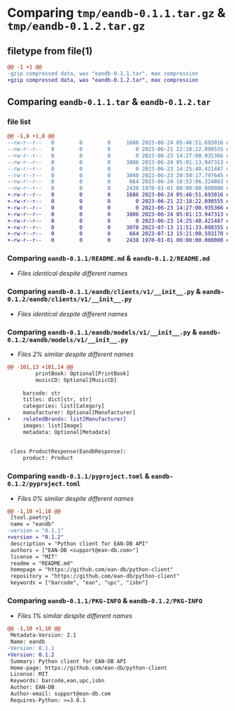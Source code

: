 # Comparing `tmp/eandb-0.1.1.tar.gz` & `tmp/eandb-0.1.2.tar.gz`

## filetype from file(1)

```diff
@@ -1 +1 @@
-gzip compressed data, was "eandb-0.1.1.tar", max compression
+gzip compressed data, was "eandb-0.1.2.tar", max compression
```

## Comparing `eandb-0.1.1.tar` & `eandb-0.1.2.tar`

### file list

```diff
@@ -1,8 +1,8 @@
--rw-r--r--   0        0        0     1686 2023-06-24 05:46:51.693016 eandb-0.1.1/README.md
--rw-r--r--   0        0        0        0 2023-06-21 22:18:22.090555 eandb-0.1.1/eandb/__init__.py
--rw-r--r--   0        0        0        0 2023-06-23 14:27:00.935366 eandb-0.1.1/eandb/clients/__init__.py
--rw-r--r--   0        0        0     3806 2023-06-24 05:01:13.947313 eandb-0.1.1/eandb/clients/v1/__init__.py
--rw-r--r--   0        0        0        0 2023-06-23 14:25:40.421487 eandb-0.1.1/eandb/models/__init__.py
--rw-r--r--   0        0        0     3040 2023-06-23 20:50:17.797645 eandb-0.1.1/eandb/models/v1/__init__.py
--rw-r--r--   0        0        0      664 2023-06-24 18:53:06.324863 eandb-0.1.1/pyproject.toml
--rw-r--r--   0        0        0     2438 1970-01-01 00:00:00.000000 eandb-0.1.1/PKG-INFO
+-rw-r--r--   0        0        0     1686 2023-06-24 05:46:51.693016 eandb-0.1.2/README.md
+-rw-r--r--   0        0        0        0 2023-06-21 22:18:22.090555 eandb-0.1.2/eandb/__init__.py
+-rw-r--r--   0        0        0        0 2023-06-23 14:27:00.935366 eandb-0.1.2/eandb/clients/__init__.py
+-rw-r--r--   0        0        0     3806 2023-06-24 05:01:13.947313 eandb-0.1.2/eandb/clients/v1/__init__.py
+-rw-r--r--   0        0        0        0 2023-06-23 14:25:40.421487 eandb-0.1.2/eandb/models/__init__.py
+-rw-r--r--   0        0        0     3078 2023-07-13 11:51:33.098355 eandb-0.1.2/eandb/models/v1/__init__.py
+-rw-r--r--   0        0        0      664 2023-07-13 15:21:00.593170 eandb-0.1.2/pyproject.toml
+-rw-r--r--   0        0        0     2438 1970-01-01 00:00:00.000000 eandb-0.1.2/PKG-INFO
```

### Comparing `eandb-0.1.1/README.md` & `eandb-0.1.2/README.md`

 * *Files identical despite different names*

### Comparing `eandb-0.1.1/eandb/clients/v1/__init__.py` & `eandb-0.1.2/eandb/clients/v1/__init__.py`

 * *Files identical despite different names*

### Comparing `eandb-0.1.1/eandb/models/v1/__init__.py` & `eandb-0.1.2/eandb/models/v1/__init__.py`

 * *Files 2% similar despite different names*

```diff
@@ -101,13 +101,14 @@
         printBook: Optional[PrintBook]
         musicCD: Optional[MusicCD]
 
     barcode: str
     titles: dict[str, str]
     categories: list[Category]
     manufacturer: Optional[Manufacturer]
+    relatedBrands: list[Manufacturer]
     images: list[Image]
     metadata: Optional[Metadata]
 
 
 class ProductResponse(EandbResponse):
     product: Product
```

### Comparing `eandb-0.1.1/pyproject.toml` & `eandb-0.1.2/pyproject.toml`

 * *Files 0% similar despite different names*

```diff
@@ -1,10 +1,10 @@
 [tool.poetry]
 name = "eandb"
-version = "0.1.1"
+version = "0.1.2"
 description = "Python client for EAN-DB API"
 authors = ["EAN-DB <support@ean-db.com>"]
 license = "MIT"
 readme = "README.md"
 homepage = "https://github.com/ean-db/python-client"
 repository = "https://github.com/ean-db/python-client"
 keywords = ["barcode", "ean", "upc", "isbn"]
```

### Comparing `eandb-0.1.1/PKG-INFO` & `eandb-0.1.2/PKG-INFO`

 * *Files 1% similar despite different names*

```diff
@@ -1,10 +1,10 @@
 Metadata-Version: 2.1
 Name: eandb
-Version: 0.1.1
+Version: 0.1.2
 Summary: Python client for EAN-DB API
 Home-page: https://github.com/ean-db/python-client
 License: MIT
 Keywords: barcode,ean,upc,isbn
 Author: EAN-DB
 Author-email: support@ean-db.com
 Requires-Python: >=3.8.1
```

